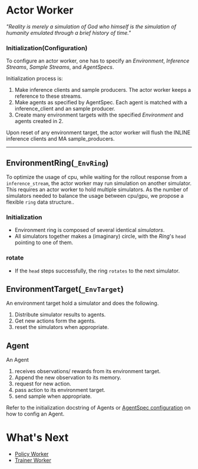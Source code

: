# Actor Worker

_"Reality is merely a simulation of God who himself is the simulation of humanity emulated through a brief history of time."_

### Initialization(Configuration)
To configure an actor worker, one has to specify an _Environment_, _Inference Streams_, _Sample Streams_, and _AgentSpecs_.

Initialization process is:
1. Make inference clients and sample producers. The actor worker keeps a reference to these streams.
2. Make agents as specified by AgentSpec. Each agent is matched with a inference_client and an sample producer.
3. Create many environment targets with the specified _Environment_ and agents created in 2.

Upon reset of any environment target, the actor worker will flush the INLINE inference clients and MA sample_producers. 

<hr />

## EnvironmentRing(`_EnvRing`)
To optimize the usage of cpu, while waiting for the rollout response from a `inference_stream`, the actor worker may run 
simulation on another simulator. This requires an actor worker to hold multiple simulators. As the number of simulators 
needed to balance the usage between cpu/gpu, we propose a flexible `ring` data structure..

### Initialization
- Environment ring is composed of several identical _simulators_.
- All simulators together makes a (imaginary) circle, with the _Ring_'s `head` pointing to one of them.

### rotate
- If the `head` steps successfully, the ring `rotates` to the next simulator.

## EnvironmentTarget(`_EnvTarget`)
An environment target hold a simulator and does the following.
1. Distribute simulator results to agents.
2. Get new actions form the agents.
3. reset the simulators when appropriate.

## Agent
An Agent 
1. receives observations/ rewards from its environment target.
2. Append the new observation to its memory.
3. request for new action.
4. pass action to its environment target.
5. send sample when appropriate.

Refer to the initialization docstring of Agents or [AgentSpec configuration](../user_guide/config_your_experiment.md#AgentSpec) on how to config an Agent.

# What's Next
- [Policy Worker](04_policy_worker.md)
- [Trainer Worker](05_trainer_worker.md)

